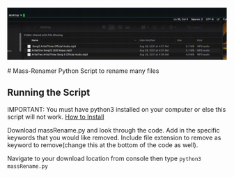<p>
  <img src="https://raw.githubusercontent.com/jmahir408/Mass-Renamer/main/gif/Demonstration.gif" />
</p>
# Mass-Renamer
Python Script to rename many files

## Running the Script
IMPORTANT: You must have python3 installed on your computer or else this script will not work. [How to Install](https://www.geeksforgeeks.org/download-and-install-python-3-latest-version/) 

Download massRename.py and look through the code. Add in the specific keywords that you would like removed. Include file extension to remove as keyword to remove(change this at the bottom of the code as well).

Navigate to your download location from console then type
`python3 massRename.py`

